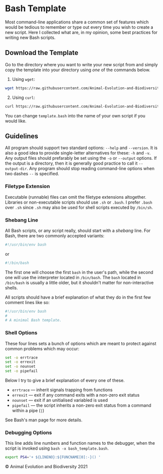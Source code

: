 # Bash Template

Most command-line applications share a common set of features which would be
tedious to remember or type out every time you wish to create a new script.
Here I collected what are, in my opinion, some best practices for writing new
Bash scripts.

## Download the Template

Go to the directory where you want to write your new script from and simply
copy the template into your directory using _one_ of the commands below.

1. Using `wget`:

```bash
wget https://raw.githubusercontent.com/Animal-Evolution-and-Biodiversity/bash_template/main/template.bash -O template.bash
```

2. Using `curl`:

```bash
curl https://raw.githubusercontent.com/Animal-Evolution-and-Biodiversity/bash_template/main/template.bash -o template.bash
```

You can change `template.bash` into the name of your own script if you would
like.

## Guidelines

All program should support two standard options: `--help` and `--version`.
It is also a good idea to provide single-letter alternatives for these: `-h`
and `-v`.  Any output files should prefarably be set using the `-o` or
`--output` options. If the output is a directory, then it is generally good
practice to call it `--output-dir`. Any program should stop reading
command-line options when two dashes `--` is specified.

### Filetype Extension

Executable (runnable) files can omit the filetype extensions altogether.
Libraries or non-executable scripts should use `.sh` or `.bash`. I prefer
`.bash` over `.sh` since `.sh` may also be used for shell scripts executed by
`/bin/sh`.

### Shebang Line

All Bash scripts, or any script really, should start with a _shebang_ line.
For Bash, there are two commonly accepted variants:

```bash
#!/usr/bin/env bash
```

or

```bash
#!/bin/bash
```

The first one will choose the first `bash` in the user's path, while the
second one will use the interpreter located in `/bin/bash`. The `bash`
located in `/bin/bash` is usually a little older, but it shouldn't matter for
non-interactive shells.

All scripts should have a brief explanation of what they do in the first few
comment lines like so:

```bash
#!/usr/bin/env bash
#
# A minimal Bash template.
```

### Shell Options

These four lines sets a bunch of options which are meant to protect against
common problems which may occur:

```bash
set -o errtrace
set -o errexit
set -o nounset
set -o pipefail
```

Below I try to give a brief explanation of every one of these.

* `errtrace` — inherit signals trapping from functions
* `errexit` — exit if any command exits with a non-zero exit status
* `nounset` — exit if an unitialised variabled is used
* `pipefail` — the script inherits a non-zero exit status from a command within
  a pipe (`|`)

See Bash's man page for more details.

### Debugging Options

This line adds line numbers and function names to the debugger, when the
script is invoked using `bash -x bash_template.bash`.

```bash
export PS4='+ ${LINENO}:${FUNCNAME[0]:-}() '
```

© Animal Evolution and Biodiversity 2021
